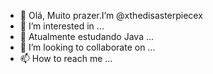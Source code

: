 - 👋 Olá, Muito prazer.I’m @xthedisasterpiecex
- 👀 I’m interested in ...
- 🌱 Atualmente estudando Java ...
- 💞️ I’m looking to collaborate on ...
- 📫 How to reach me ...

<!---
xthedisasterpiecex/xthedisasterpiecex is a ✨ special ✨ repository because its `README.md` (this file) appears on your GitHub profile.
You can click the Preview link to take a look at your changes.
--->
